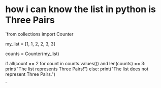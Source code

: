 

# how i can know the list  in python is Three Pairs

`from collections import Counter

my_list = [1, 1, 2, 2, 3, 3]

counts = Counter(my_list)

if all(count == 2 for count in counts.values()) and len(counts) == 3:
    print("The list represents Three Pairs!")
else:
    print("The list does not represent Three Pairs.")

`

